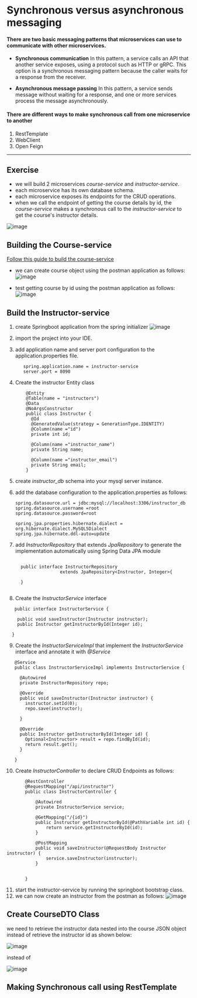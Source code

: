 # Synchronous versus asynchronous messaging
#### There are two basic messaging patterns that microservices can use to communicate with other microservices.

- **Synchronous communication** In this pattern, a service calls an API that another service exposes, using a protocol such as HTTP or gRPC. This option is a synchronous messaging pattern because the caller waits for a response from the receiver.

- **Asynchronous message passing** In this pattern, a service sends message without waiting for a response, and one or more services process the message asynchronously.

#### There are different ways to make synchronous call from one microservice to another 

1.	RestTemplate
2.	WebClient 
3.	Open Feign
-----

## Exercise
- we will build 2 microservices *course-service* and *instructor-service*.
- each microservice has its own database schema.
- each microservice exposes its endpoints for the CRUD operations.
- when we call the endpoint of getting the course details by id, the *course-service* makes a synchronous call to the *instructor-service* to get the course's instructor details.


![image](https://github.com/shaimaa-hshalaby/Microservice-with-spring-cloud-guide/assets/3264417/84a61563-4db1-4f2a-a914-2227dd53d735)

## Building the Course-service
[Follow this guide to build the course-service](../00_spring_boot_CRUD_application)

- we can create course object using the postman application as follows:
    ![image](https://github.com/shaimaa-hshalaby/Microservice-with-spring-cloud-guide/assets/3264417/a3d04766-e3a5-4218-9bcf-dbc673619816)

- test getting course by id using the postman application as follows:
   ![image](https://github.com/shaimaa-hshalaby/Microservice-with-spring-cloud-guide/assets/3264417/d5493ae2-4b6c-4a54-852d-01728306706e)


## Build the Instructor-service

1. create Springboot application from the spring initializer 
    ![image](https://github.com/shaimaa-hshalaby/Microservice-with-spring-cloud-guide/assets/3264417/d11150bf-ff88-4c1d-8701-a90307c8cf2d)

2. import the project into your IDE.
3. add application name and server port configuration to the application.properties file.

   ```
      spring.application.name = instructor-service
      server.port = 8090
   ```
 4. Create the instructor Entity class
    ```
        @Entity
        @Table(name = "instructors")
        @Data
        @NoArgsConstructor
        public class Instructor {
          @Id
          @GeneratedValue(strategy = GenerationType.IDENTITY)
          @Column(name ="id")
          private int id;

          @Column(name ="instructor_name")
          private String name;

          @Column(name ="instructor_email")
          private String email;
        }
    ```
    
  5. create *instructor_db* schema into your mysql server instance.
  6. add the database configuration to the application.properties as follows:

      ```
      spring.datasource.url = jdbc:mysql://localhost:3306/instructor_db
      spring.datasource.username =root
      spring.datasource.password=root
      
      spring.jpa.properties.hibernate.dialect = org.hibernate.dialect.MySQL5Dialect
      spring.jpa.hibernate.ddl-auto=update
      
      ```
7. add *InstructorRepository* that extends *JpaRepository* to generate the implementation automatically using Spring Data JPA module

      ```
      
        public interface InstructorRepository 
                       extends JpaRepository<Instructor, Integer>{

        }
        
      ```
 8. Create the *InstructorService* interface
  ```
     public interface InstructorService {

      public void saveInstructor(Instructor instructor);
      public Instructor getInstructorById(Integer id);

    }
 ```
 
 9. Create the *InstructorServiceImpl* that implement the  *InstructorService* interface and annotate it with *@Service*
 ```
    @Service
    public class InstructorServiceImpl implements InstructorService {

      @Autowired
      private InstructorRepository repo;

      @Override
      public void saveInstructor(Instructor instructor) {
        instructor.setId(0);
        repo.save(instructor);

      }

      @Override
      public Instructor getInstructorById(Integer id) {
        Optional<Instructor> result = repo.findById(id);
        return result.get();
      }

    }
 ```
 
 10. Create *InstructorController* to declare CRUD Endpoints as follows:
 ```
        @RestController
        @RequestMapping("/api/instructor")
        public class InstructorController {

            @Autowired
            private InstructorService service;

            @GetMapping("/{id}")
            public Instructor getInstructorById(@PathVariable int id) {
                return service.getInstructorById(id);
            }

            @PostMapping
            public void saveInstructor(@RequestBody Instructor instructor) {
                service.saveInstructor(instructor);
            }


        }

```

11. start the instructor-service by running the springboot bootstrap class.
12. we can now create an instructor from the postman as follows:
    ![image](https://github.com/shaimaa-hshalaby/Microservice-with-spring-cloud-guide/assets/3264417/447926e8-cd57-4c2a-bcfa-1e23e8838a1e)

## Create CourseDTO Class

we need to retrieve the instructor data nested into the course JSON object instead of retrieve the instructor id as shown below:

![image](https://github.com/shaimaa-hshalaby/Microservice-with-spring-cloud-guide/assets/3264417/3fe5763d-7ba4-43d5-b98c-bd9fe74e6710)

 instead of 
   
![image](https://github.com/shaimaa-hshalaby/Microservice-with-spring-cloud-guide/assets/3264417/a6f8e504-6a26-4d75-8eae-a328231ad5e4)


    
## Making Synchronous call using RestTemplate



